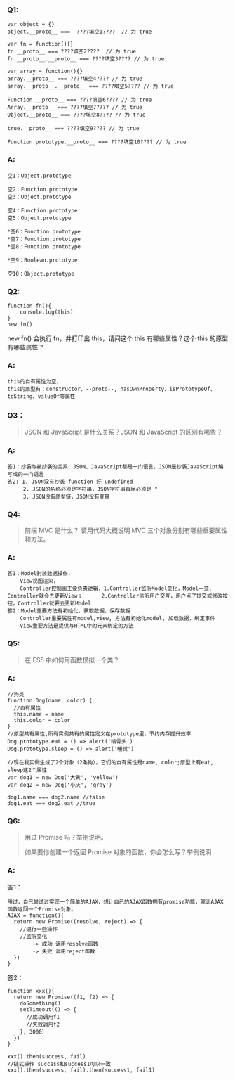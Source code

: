 ### Q1:

```
var object = {}
object.__proto__ ===  ????填空1????  // 为 true

var fn = function(){}
fn.__proto__ === ????填空2????  // 为 true
fn.__proto__.__proto__ === ????填空3???? // 为 true

var array = function(){}
array.__proto__ === ????填空4???? // 为 true
array.__proto__.__proto__ === ????填空5???? // 为 true

Function.__proto__ === ????填空6???? // 为 true
Array.__proto__ === ????填空7???? // 为 true
Object.__proto__ === ????填空8???? // 为 true

true.__proto__ === ????填空9???? // 为 true

Function.prototype.__proto__ === ????填空10???? // 为 true
```

### A:

```
空1：Object.prototype

空2：Function.prototype
空3：Object.prototype

空4：Function.prototype
空5：Object.prototype

*空6：Function.prototype
*空7：Function.prototype
*空8：Function.prototype

*空9：Boolean.prototype

空10：Object.prototype
```

### Q2:

```
function fn(){
    console.log(this)
}
new fn()

```

new fn() 会执行 fn，并打印出 this，请问这个 this 有哪些属性？这个 this 的原型有哪些属性？

### A:

```
this的自有属性为空，
this的原型有：constructor、--proto--, hasOwnProperty、isPrototypeOf、toString、valueOf等属性
```

### Q3：

>JSON 和 JavaScript 是什么关系？JSON 和 JavaScript 的区别有哪些？

### A:

```
答1：抄袭与被抄袭的关系，JSON、JavaScript都是一门语言，JSON是抄袭JavaScript编写成的一门语言
答2: 1. JSON没有抄袭 function 好 undefined
	 2. JSON的名称必须是字符串，JSON字符串首尾必须是 "
	 3. JSON没有原型链，JSON没有变量
```

### Q4:

>前端 MVC 是什么？
>请用代码大概说明 MVC 三个对象分别有哪些重要属性和方法。

### A:

```
答1：Model封装数据操作，
	View视图渲染，
	Controller控制器主要负责逻辑，1.Controller监听Model变化，Model一变，Controller就会去更新View；		2.Controller监听用户交互，用户点了提交或修改按钮，Controller就要去更新Model
答2：Model重要方法有初始化，获取数据，保存数据
	Controller重要属性有model,view, 方法有初始化model, 加载数据，绑定事件
	View重要方法是提供与HTML中的元素绑定的方法
```



### Q5:

> 在 ES5 中如何用函数模拟一个类？

### A:

```
//狗类
function Dog(name, color) {
  //自有属性
  this.name = name
  this.color = color
}
//原型共有属性,所有实例共有的属性定义在prototype里，节约内存提升效率
Dog.prototype.eat = () => alert('啃骨头')
Dog.prototype.sleep = () => alert('睡觉')

//现在我实例生成了2个对象（2条狗），它们的自有属性是name, color;原型上有eat, sleep这2个属性
var dog1 = new Dog('大黄', 'yellow')
var dog2 = new Dog('小灰', 'gray')

dog1.name === dog2.name //false
dog1.eat === dog2.eat //true

```

### Q6:

> 用过 Promise 吗？举例说明。
>
> 如果要你创建一个返回 Promise 对象的函数，你会怎么写？举例说明

### A:

答1：

```
用过，自己尝试过实现一个简单的AJAX，想让自己的AJAX函数拥有promise功能，就让AJAX函数返回一个Promise对象。
AJAX = function(){
  return new Promise((resolve, reject) => {
    //进行一些操作
    //监听变化
    	-> 成功 调用resolve函数
    	-> 失败 调用reject函数
  })
}

```

答2：

```
function xxx(){
  return new Promise((f1, f2) => {
    doSomething()
    setTimeout(() => {
      //成功调用f1
      //失败调用f2
    }, 3000）
  })
}

xxx().then(success, fail)
//链式操作 success和success1可以一致
xxx().then(success, fail).then(success1, fail1)
```

